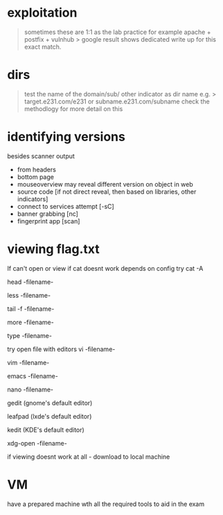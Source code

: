 # exploitation
> sometimes these are 1:1 as the lab practice for example apache + postfix + vulnhub > 
google result shows dedicated write up for this exact match.

# dirs
> test the name of the domain/sub/ other indicator as dir name
e.g. > target.e231.com/e231 or  subname.e231.com/subname 
check the methodlogy for more detail on this  

# identifying versions
besides scanner output
* from headers 
* bottom page 
* mouseoverview may reveal different version on object in web 
* source code [if not direct reveal, then based on libraries, other indicators]
* connect to services attempt [-sC]
* banner grabbing [nc]
* fingerprint app [scan]

# viewing flag.txt 
If  can't open or view 
if cat doesnt work depends on config
try cat -A 

head -filename-
  
less -filename-
  
tail -f -filename-
  
more -filename-
  
type -filename-

try open file with editors
vi -filename-
  
vim -filename-
  
emacs -filename-
  
nano -filename-
  
gedit  (gnome's default editor)

leafpad (lxde's default editor)

kedit  (KDE's default editor)

xdg-open -filename-

if viewing doesnt work at all - download to local machine 

# VM 

have a prepared machine wth all the required tools to aid in the exam 

